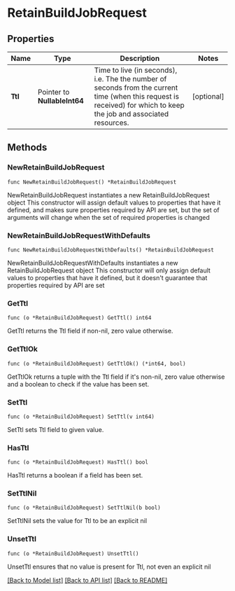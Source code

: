 # RetainBuildJobRequest

## Properties

Name | Type | Description | Notes
------------ | ------------- | ------------- | -------------
**Ttl** | Pointer to **NullableInt64** | Time to live (in seconds), i.e. The the number of seconds from the current time (when this request is received) for which to keep the job and associated resources. | [optional] 

## Methods

### NewRetainBuildJobRequest

`func NewRetainBuildJobRequest() *RetainBuildJobRequest`

NewRetainBuildJobRequest instantiates a new RetainBuildJobRequest object
This constructor will assign default values to properties that have it defined,
and makes sure properties required by API are set, but the set of arguments
will change when the set of required properties is changed

### NewRetainBuildJobRequestWithDefaults

`func NewRetainBuildJobRequestWithDefaults() *RetainBuildJobRequest`

NewRetainBuildJobRequestWithDefaults instantiates a new RetainBuildJobRequest object
This constructor will only assign default values to properties that have it defined,
but it doesn't guarantee that properties required by API are set

### GetTtl

`func (o *RetainBuildJobRequest) GetTtl() int64`

GetTtl returns the Ttl field if non-nil, zero value otherwise.

### GetTtlOk

`func (o *RetainBuildJobRequest) GetTtlOk() (*int64, bool)`

GetTtlOk returns a tuple with the Ttl field if it's non-nil, zero value otherwise
and a boolean to check if the value has been set.

### SetTtl

`func (o *RetainBuildJobRequest) SetTtl(v int64)`

SetTtl sets Ttl field to given value.

### HasTtl

`func (o *RetainBuildJobRequest) HasTtl() bool`

HasTtl returns a boolean if a field has been set.

### SetTtlNil

`func (o *RetainBuildJobRequest) SetTtlNil(b bool)`

 SetTtlNil sets the value for Ttl to be an explicit nil

### UnsetTtl
`func (o *RetainBuildJobRequest) UnsetTtl()`

UnsetTtl ensures that no value is present for Ttl, not even an explicit nil

[[Back to Model list]](../README.md#documentation-for-models) [[Back to API list]](../README.md#documentation-for-api-endpoints) [[Back to README]](../README.md)


